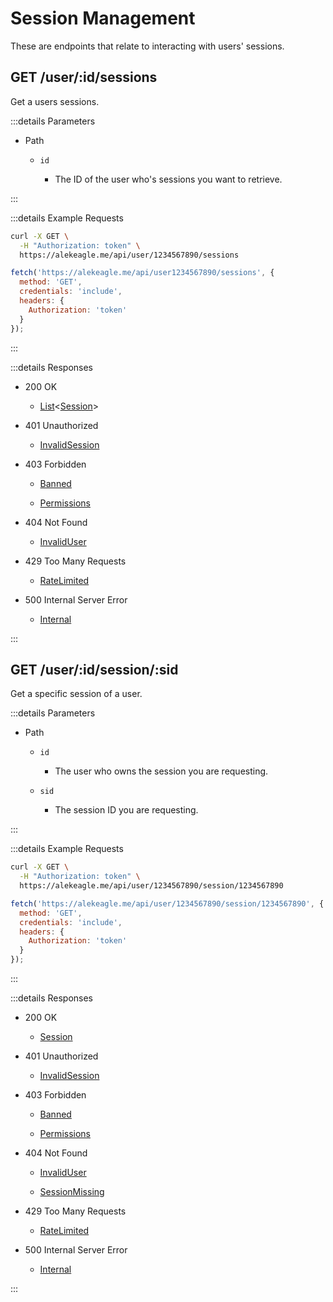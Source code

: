 # Session Management

These are endpoints that relate to interacting with users' sessions.

## GET /user/:id/sessions

Get a users sessions.

:::details Parameters

- Path

  - `id`

    - The ID of the user who's sessions you want to retrieve.

:::

:::details Example Requests

<code-group>

<code-block title="cURL">

```sh
curl -X GET \
  -H "Authorization: token" \
  https://alekeagle.me/api/user/1234567890/sessions
```

</code-block>

<code-block title="JS Fetch">

```js
fetch('https://alekeagle.me/api/user1234567890/sessions', {
  method: 'GET',
  credentials: 'include',
  headers: {
    Authorization: 'token'
  }
});
```

</code-block>

</code-group>

:::

:::details Responses

- 200 OK

  - [List](/reference/structures/data.md#list)<[Session](/reference/structures/data.md#session)>

- 401 Unauthorized

  - [InvalidSession](/reference/structures/errors.md#invalidsession)

- 403 Forbidden

  - [Banned](/reference/structures/errors.md#banned)

  - [Permissions](/reference/structures/errors.md#permissions)

- 404 Not Found

  - [InvalidUser](/reference/structures/errors.md#invaliduser)

- 429 Too Many Requests

  - [RateLimited](/reference/structures/errors.md#ratelimited)

- 500 Internal Server Error

  - [Internal](/reference/structures/errors.md#internal)

:::

## GET /user/:id/session/:sid

Get a specific session of a user.

:::details Parameters

- Path

  - `id`

    - The user who owns the session you are requesting.

  - `sid`

    - The session ID you are requesting.

:::

:::details Example Requests

<code-group>

<code-block title="cURL">

```sh
curl -X GET \
  -H "Authorization: token" \
  https://alekeagle.me/api/user/1234567890/session/1234567890
```

</code-block>

<code-block title="JS Fetch">

```js
fetch('https://alekeagle.me/api/user/1234567890/session/1234567890', {
  method: 'GET',
  credentials: 'include',
  headers: {
    Authorization: 'token'
  }
});
```

</code-block>

</code-group>

:::

:::details Responses

- 200 OK

  - [Session](/reference/structures/data.md#session)

- 401 Unauthorized

  - [InvalidSession](/reference/structures/errors.md#invalidsession)

- 403 Forbidden

  - [Banned](/reference/structures/errors.md#banned)

  - [Permissions](/reference/structures/errors.md#permissions)

- 404 Not Found

  - [InvalidUser](/reference/structures/errors.md#invaliduser)

  - [SessionMissing](/reference/structures/errors.md#sessionmissing)

- 429 Too Many Requests

  - [RateLimited](/reference/structures/errors.md#ratelimited)

- 500 Internal Server Error

  - [Internal](/reference/structures/errors.md#internal)

:::
